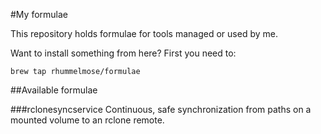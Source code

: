 #My formulae

This repository holds formulae for tools managed or used by me.

Want to install something from here? First you need to:
```
brew tap rhummelmose/formulae
```

##Available formulae

###rclonesyncservice
Continuous, safe synchronization from paths on a mounted volume to an rclone remote.
